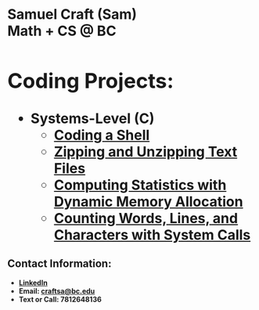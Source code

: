 <h1>Samuel Craft (Sam) <br/><a 
<h1>Math + CS @ BC <br/><a </h1>

<h2>Coding Projects:</h2>

- <b>Systems-Level (C)</b>
  - [Coding a Shell](https://github.com/samcraftt/Shell)
  - [Zipping and Unzipping Text Files](https://github.com/samcraftt/Zip)
  - [Computing Statistics with Dynamic Memory Allocation](https://github.com/samcraftt/Stats)
  - [Counting Words, Lines, and Characters with System Calls](https://github.com/samcraftt/Counts)

<h2> Contact Information:</h2>

- <b> [LinkedIn](https://www.linkedin.com/in/samuelcraft1/) <b>
- <b> Email: craftsa@bc.edu
- <b> Text or Call: 7812648136
